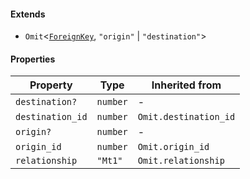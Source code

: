 #### Extends

* `Omit`<[`ForeignKey`](ForeignKey.md), `"origin"` | `"destination"`>

#### Properties

| Property                                     | Type     | Inherited from        |
| -------------------------------------------- | -------- | --------------------- |
| <a id="destination"></a> `destination?`      | `number` | -                     |
| <a id="destination_id"></a> `destination_id` | `number` | `Omit.destination_id` |
| <a id="origin"></a> `origin?`                | `number` | -                     |
| <a id="origin_id"></a> `origin_id`           | `number` | `Omit.origin_id`      |
| <a id="relationship"></a> `relationship`     | `"Mt1"`  | `Omit.relationship`   |
